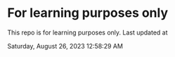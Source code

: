# For learning purposes only
This repo is for learning purposes only.
Last updated at

Saturday, August 26, 2023 12:58:29 AM

